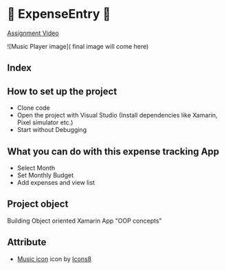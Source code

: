# :musical_note: ExpenseEntry :musical_note:

[Assignment Video](https://youtu.be/wzt5A9Q-p7Q)

![Music Player image]( final image will come here)
## Index

## How to set up the project
* Clone code
* Open the project with Visual Studio (Install dependencies like Xamarin, Pixel simulator etc.)
* Start without Debugging 


## What you can do with this expense tracking App
* Select Month
* Set Monthly Budget
* Add expenses and view list

## Project object 

Building Object oriented Xamarin App
"OOP concepts"


## Attribute
*  [Music icon](https://icons8.com/icons/set/music) icon by [Icons8](https://icons8.com) 


